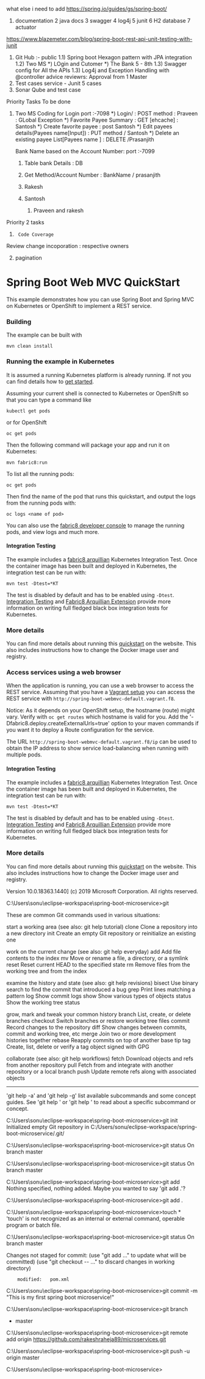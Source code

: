 what else i need to add
https://spring.io/guides/gs/spring-boot/

1. documentation
2 java docs
3 swagger
4 log4j
5 junit
6 H2 database
7 actuator

https://www.blazemeter.com/blog/spring-boot-rest-api-unit-testing-with-junit


1) Git Hub :- public 
1.1) Spring boot Hexagon pattern with JPA integration 
1.2) Two MS *) LOgin and Cutomer
			*) The Bank 5 - 8th 
1.3) Swagger config for All the APIs
1.3) Log4j and Exception Handling with @controller advice 
reviewrs: 
Approval from 1
Master
2) Test cases service - Junit 5 cases  
3) Sonar Qube and test case 


Priority Tasks To be done
1) Two MS 
	Coding for Login  port :-7098 
	                 *) Login/ : POST method : Praveen : GLobal Exception 
					 *) Favorite Payee Summary : GET [ehcache] : Santosh 
					 *) Create favorite payee : post Santosh 
					 *) Edit payees details(Payees name[Input]) : PUT method / Santosh 
					 *) Delete an existing payee List[Payees name ] : DELETE /Prasanjith
					 
	Bank Name based on the Account Number: port :-7099
	1) Table bank Details : DB 
	2) Get Method/Account Number : BankName / prasanjith 
  	
	
	1) Rakesh 
	2) Santosh 
	
	   1) Praveen and rakesh 
				

Priority 2 tasks 
1) 		Code Coverage 
Review change incoporation : respective owners 

2) pagination 

# Spring Boot Web MVC QuickStart

This example demonstrates how you can use Spring Boot and Spring MVC on Kubernetes or OpenShift to implement a REST service.

### Building

The example can be built with

    mvn clean install

### Running the example in Kubernetes

It is assumed a running Kubernetes platform is already running. If not you can find details how to [get started](http://fabric8.io/guide/getStarted/index.html).

Assuming your current shell is connected to Kubernetes or OpenShift so that you can type a command like

```
kubectl get pods
```

or for OpenShift

```
oc get pods
```

Then the following command will package your app and run it on Kubernetes:

```
mvn fabric8:run
```

To list all the running pods:

    oc get pods

Then find the name of the pod that runs this quickstart, and output the logs from the running pods with:

    oc logs <name of pod>

You can also use the [fabric8 developer console](http://fabric8.io/guide/console.html) to manage the running pods, and view logs and much more.


#### Integration Testing

The example includes a [fabric8 arquillian](https://github.com/fabric8io/fabric8/tree/master/components/fabric8-arquillian) Kubernetes Integration Test. 
Once the container image has been built and deployed in Kubernetes, the integration test can be run with:

	mvn test -Dtest=*KT

The test is disabled by default and has to be enabled using `-Dtest`. [Integration Testing](https://fabric8.io/guide/testing.html) and [Fabric8 Arquillian Extension](https://fabric8.io/guide/arquillian.html) provide more information on writing full fledged black box integration tests for Kubernetes. 

### More details

You can find more details about running this [quickstart](http://fabric8.io/guide/quickstarts/running.html) on the website. This also includes instructions how to change the Docker image user and registry.


### Access services using a web browser

When the application is running, you can use a web browser to access the REST service. Assuming that you
have a [Vagrant setup](http://fabric8.io/guide/getStarted/vagrant.html) you can access the REST service with
`http://spring-boot-webmvc-default.vagrant.f8`.

Notice: As it depends on your OpenShift setup, the hostname (route) might vary. Verify with `oc get routes` which
hostname is valid for you.  Add the '-Dfabric8.deploy.createExternalUrls=true' option to your maven commands if you want it to deploy a Route configuration for the service.

The URL `http://spring-boot-webmvc-default.vagrant.f8/ip` can be used to obtain the IP address to show service load-balancing
when running with multiple pods.


#### Integration Testing

The example includes a [fabric8 arquillian](https://github.com/fabric8io/fabric8/tree/master/components/fabric8-arquillian) Kubernetes Integration Test. 
Once the container image has been built and deployed in Kubernetes, the integration test can be run with:

	mvn test -Dtest=*KT

The test is disabled by default and has to be enabled using `-Dtest`. [Integration Testing](https://fabric8.io/guide/testing.html) and [Fabric8 Arquillian Extension](https://fabric8.io/guide/arquillian.html) provide more information on writing full fledged black box integration tests for Kubernetes. 

### More details

You can find more details about running this [quickstart](http://fabric8.io/guide/quickstarts/running.html) on the website. This also includes instructions how to change the Docker image user and registry.


Version 10.0.18363.1440]
(c) 2019 Microsoft Corporation. All rights reserved.

C:\Users\sonu\eclipse-workspace\spring-boot-microservice>git

These are common Git commands used in various situations:

start a working area (see also: git help tutorial)
   clone      Clone a repository into a new directory
   init       Create an empty Git repository or reinitialize an existing one

work on the current change (see also: git help everyday)
   add        Add file contents to the index
   mv         Move or rename a file, a directory, or a symlink
   reset      Reset current HEAD to the specified state
   rm         Remove files from the working tree and from the index

examine the history and state (see also: git help revisions)
   bisect     Use binary search to find the commit that introduced a bug
   grep       Print lines matching a pattern
   log        Show commit logs
   show       Show various types of objects
   status     Show the working tree status

grow, mark and tweak your common history
   branch     List, create, or delete branches
   checkout   Switch branches or restore working tree files
   commit     Record changes to the repository
   diff       Show changes between commits, commit and working tree, etc
   merge      Join two or more development histories together
   rebase     Reapply commits on top of another base tip
   tag        Create, list, delete or verify a tag object signed with GPG

collaborate (see also: git help workflows)
   fetch      Download objects and refs from another repository
   pull       Fetch from and integrate with another repository or a local branch
   push       Update remote refs along with associated objects

--------------------------------------------------------------------------------------


'git help -a' and 'git help -g' list available subcommands and some
concept guides. See 'git help <command>' or 'git help <concept>'
to read about a specific subcommand or concept.

C:\Users\sonu\eclipse-workspace\spring-boot-microservice>git init
Initialized empty Git repository in C:/Users/sonu/eclipse-workspace/spring-boot-microservice/.git/

C:\Users\sonu\eclipse-workspace\spring-boot-microservice>git status
On branch master

C:\Users\sonu\eclipse-workspace\spring-boot-microservice>git status
On branch master

C:\Users\sonu\eclipse-workspace\spring-boot-microservice>git add
Nothing specified, nothing added.
Maybe you wanted to say 'git add .'?

C:\Users\sonu\eclipse-workspace\spring-boot-microservice>git add .

C:\Users\sonu\eclipse-workspace\spring-boot-microservice>touch *
'touch' is not recognized as an internal or external command,
operable program or batch file.

C:\Users\sonu\eclipse-workspace\spring-boot-microservice>git status
On branch master

Changes not staged for commit:
  (use "git add <file>..." to update what will be committed)
  (use "git checkout -- <file>..." to discard changes in working directory)

        modified:   pom.xml


C:\Users\sonu\eclipse-workspace\spring-boot-microservice>git commit -m "This is my first spring boot microservice!"

C:\Users\sonu\eclipse-workspace\spring-boot-microservice>git branch
* master

C:\Users\sonu\eclipse-workspace\spring-boot-microservice>git remote add origin https://github.com/rakeshraheja89/microservices.git

C:\Users\sonu\eclipse-workspace\spring-boot-microservice>git push -u origin master

C:\Users\sonu\eclipse-workspace\spring-boot-microservice>

